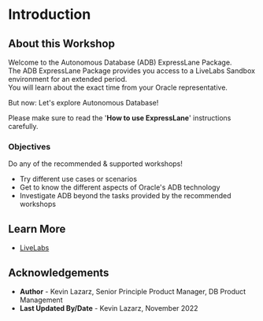 # Introduction

## About this Workshop

Welcome to the Autonomous Database (ADB) ExpressLane Package.   
The ADB ExpressLane Package provides you access to a LiveLabs Sandbox environment for an extended period.   
You will learn about the exact time from your Oracle representative.

But now: Let's explore Autonomous Database!

Please make sure to read the '**How to use ExpressLane**' instructions carefully.

  [](videohub:1_yido2qmq:medium)

### Objectives

Do any of the recommended & supported workshops!

* Try different use cases or scenarios
* Get to know the different aspects of Oracle's ADB technology
* Investigate ADB beyond the tasks provided by the recommended workshops


## Learn More

* [LiveLabs](http://developer.oracle.com/livelabs)

## Acknowledgements
* **Author** - Kevin Lazarz, Senior Principle Product Manager, DB Product Management
* **Last Updated By/Date** - Kevin Lazarz, November 2022
